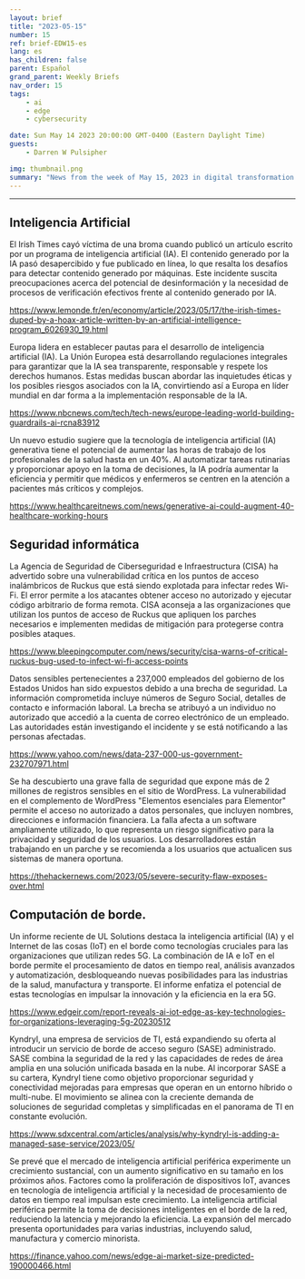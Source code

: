 ```yaml
---
layout: brief
title: "2023-05-15"
number: 15
ref: brief-EDW15-es
lang: es
has_children: false
parent: Español
grand_parent: Weekly Briefs
nav_order: 15
tags:
    - ai
    - edge
    - cybersecurity

date: Sun May 14 2023 20:00:00 GMT-0400 (Eastern Daylight Time)
guests:
    - Darren W Pulsipher

img: thumbnail.png
summary: "News from the week of May 15, 2023 in digital transformation including stories from Edge Computing, Cybersecurity, and Artificial Intelligence."
---
```




---

## Inteligencia Artificial

El Irish Times cayó víctima de una broma cuando publicó un artículo escrito por un programa de inteligencia artificial (IA). El contenido generado por la IA pasó desapercibido y fue publicado en línea, lo que resalta los desafíos para detectar contenido generado por máquinas. Este incidente suscita preocupaciones acerca del potencial de desinformación y la necesidad de procesos de verificación efectivos frente al contenido generado por IA.

[https://www.lemonde.fr/en/economy/article/2023/05/17/the-irish-times-duped-by-a-hoax-article-written-by-an-artificial-intelligence-program_6026930_19.html](https://www.lemonde.fr/en/economy/article/2023/05/17/the-irish-times-duped-by-a-hoax-article-written-by-an-artificial-intelligence-program_6026930_19.html)

Europa lidera en establecer pautas para el desarrollo de inteligencia artificial (IA). La Unión Europea está desarrollando regulaciones integrales para garantizar que la IA sea transparente, responsable y respete los derechos humanos. Estas medidas buscan abordar las inquietudes éticas y los posibles riesgos asociados con la IA, convirtiendo así a Europa en líder mundial en dar forma a la implementación responsable de la IA.

[https://www.nbcnews.com/tech/tech-news/europe-leading-world-building-guardrails-ai-rcna83912](https://www.nbcnews.com/tech/tech-news/europe-leading-world-building-guardrails-ai-rcna83912)

Un nuevo estudio sugiere que la tecnología de inteligencia artificial (IA) generativa tiene el potencial de aumentar las horas de trabajo de los profesionales de la salud hasta en un 40%. Al automatizar tareas rutinarias y proporcionar apoyo en la toma de decisiones, la IA podría aumentar la eficiencia y permitir que médicos y enfermeros se centren en la atención a pacientes más críticos y complejos.

[https://www.healthcareitnews.com/news/generative-ai-could-augment-40-healthcare-working-hours](https://www.healthcareitnews.com/news/generative-ai-could-augment-40-healthcare-working-hours)

## Seguridad informática

La Agencia de Seguridad de Ciberseguridad e Infraestructura (CISA) ha advertido sobre una vulnerabilidad crítica en los puntos de acceso inalámbricos de Ruckus que está siendo explotada para infectar redes Wi-Fi. El error permite a los atacantes obtener acceso no autorizado y ejecutar código arbitrario de forma remota. CISA aconseja a las organizaciones que utilizan los puntos de acceso de Ruckus que apliquen los parches necesarios e implementen medidas de mitigación para protegerse contra posibles ataques.

[https://www.bleepingcomputer.com/news/security/cisa-warns-of-critical-ruckus-bug-used-to-infect-wi-fi-access-points](https://www.bleepingcomputer.com/news/security/cisa-warns-of-critical-ruckus-bug-used-to-infect-wi-fi-access-points)

Datos sensibles pertenecientes a 237,000 empleados del gobierno de los Estados Unidos han sido expuestos debido a una brecha de seguridad. La información comprometida incluye números de Seguro Social, detalles de contacto e información laboral. La brecha se atribuyó a un individuo no autorizado que accedió a la cuenta de correo electrónico de un empleado. Las autoridades están investigando el incidente y se está notificando a las personas afectadas.

[https://www.yahoo.com/news/data-237-000-us-government-232707971.html](https://www.yahoo.com/news/data-237-000-us-government-232707971.html)

Se ha descubierto una grave falla de seguridad que expone más de 2 millones de registros sensibles en el sitio de WordPress. La vulnerabilidad en el complemento de WordPress "Elementos esenciales para Elementor" permite el acceso no autorizado a datos personales, que incluyen nombres, direcciones e información financiera. La falla afecta a un software ampliamente utilizado, lo que representa un riesgo significativo para la privacidad y seguridad de los usuarios. Los desarrolladores están trabajando en un parche y se recomienda a los usuarios que actualicen sus sistemas de manera oportuna.

[https://thehackernews.com/2023/05/severe-security-flaw-exposes-over.html](https://thehackernews.com/2023/05/severe-security-flaw-exposes-over.html)

## Computación de borde.

Un informe reciente de UL Solutions destaca la inteligencia artificial (IA) y el Internet de las cosas (IoT) en el borde como tecnologías cruciales para las organizaciones que utilizan redes 5G. La combinación de IA e IoT en el borde permite el procesamiento de datos en tiempo real, análisis avanzados y automatización, desbloqueando nuevas posibilidades para las industrias de la salud, manufactura y transporte. El informe enfatiza el potencial de estas tecnologías en impulsar la innovación y la eficiencia en la era 5G.

[https://www.edgeir.com/report-reveals-ai-iot-edge-as-key-technologies-for-organizations-leveraging-5g-20230512](https://www.edgeir.com/report-reveals-ai-iot-edge-as-key-technologies-for-organizations-leveraging-5g-20230512)

Kyndryl, una empresa de servicios de TI, está expandiendo su oferta al introducir un servicio de borde de acceso seguro (SASE) administrado. SASE combina la seguridad de la red y las capacidades de redes de área amplia en una solución unificada basada en la nube. Al incorporar SASE a su cartera, Kyndryl tiene como objetivo proporcionar seguridad y conectividad mejoradas para empresas que operan en un entorno híbrido o multi-nube. El movimiento se alinea con la creciente demanda de soluciones de seguridad completas y simplificadas en el panorama de TI en constante evolución.

[https://www.sdxcentral.com/articles/analysis/why-kyndryl-is-adding-a-managed-sase-service/2023/05/](https://www.sdxcentral.com/articles/analysis/why-kyndryl-is-adding-a-managed-sase-service/2023/05/)

Se prevé que el mercado de inteligencia artificial periférica experimente un crecimiento sustancial, con un aumento significativo en su tamaño en los próximos años. Factores como la proliferación de dispositivos IoT, avances en tecnología de inteligencia artificial y la necesidad de procesamiento de datos en tiempo real impulsan este crecimiento. La inteligencia artificial periférica permite la toma de decisiones inteligentes en el borde de la red, reduciendo la latencia y mejorando la eficiencia. La expansión del mercado presenta oportunidades para varias industrias, incluyendo salud, manufactura y comercio minorista.

[https://finance.yahoo.com/news/edge-ai-market-size-predicted-190000466.html](https://finance.yahoo.com/news/edge-ai-market-size-predicted-190000466.html)


